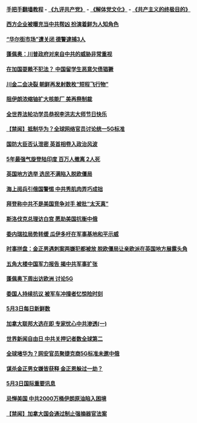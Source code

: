#### [手把手翻墙教程](https://github.com/gfw-breaker/guides/wiki) -  [《九评共产党》](https://github.com/gfw-breaker/9ping.md?t=05040637) - [《解体党文化》](https://github.com/gfw-breaker/jtdwh.md?t=05040637) - [《共产主义的终极目的》](https://github.com/gfw-breaker/gczydzjmd.md?t=05040637)

#### [西方企业被曝充当中共帮凶 扮演着鲜为人知角色](../pages/prog202/a102570745.md?t=05040637) 

#### [“华尔街市场”遭关闭 德警逮捕3人](../pages/prog202/a102570729.md?t=05040637) 


#### [蓬佩奥：川普政府对来自中共的威胁非常重视](../pages/prog202/a102570684.md?t=05040637) 

#### [在加国耍赖不犯法？ 中国留学生恶意欠债猖獗](../pages/prog202/a102570654.md?t=05040637) 

#### [川金二会决裂 朝鲜再发射数枚“短程飞行物”](../pages/prog202/a102570672.md?t=05040637) 

#### [阻伊朗浓缩铀扩大核能厂 美再祭制裁](../pages/prog202/a102570662.md?t=05040637) 

#### [全世界法轮功学员恭祝李洪志大师节日快乐](../pages/prog202/a102570483.md?t=05040637) 

#### [【禁闻】抵制华为？全球网络官员讨论统一5G标准](../pages/prog202/a102570455.md?t=05040637) 

#### [国防大臣否认泄密 英首相卷入政治风波](../pages/prog202/a102570576.md?t=05040637) 

#### [5年最强气旋登陆印度 百万人撤离 2人死](../pages/prog202/a102570383.md?t=05040637) 

#### [英国地方选举 选民不满陷入脱欧僵局](../pages/prog202/a102570235.md?t=05040637) 

#### [海上阅兵引俄国警惕 中共秀肌肉弄巧成拙](../pages/prog202/a102570312.md?t=05040637) 

#### [拜登称中共不是美国竞争对手 被批“太天真”](../pages/prog202/a102570486.md?t=05040637) 

#### [斯洛伐克总理访白宫 愿助美国抗衡中俄](../pages/prog202/a102570532.md?t=05040637) 

#### [委内瑞拉局势转缓 瓜伊多吁在军事基地和平示威](../pages/prog202/a102570415.md?t=05040637) 

#### [时事拼盘：金正男遇刺案两嫌犯都被放 脱欧僵局让亲欧派在英国地方展露头角](../pages/prog202/a102570490.md?t=05040637) 

#### [五角大楼中国军力报告 揭中共军事扩张](../pages/prog202/a102570467.md?t=05040637) 

#### [蓬佩奥下周出访欧洲 讨论5G](../pages/prog202/a102570450.md?t=05040637) 

#### [委国人持续抗议 被军车冲撞者忆惊险时刻](../pages/prog202/a102570396.md?t=05040637) 

#### [5月3日每日新鲜数](../pages/prog202/a102570399.md?t=05040637) 

#### [加拿大联邦大选在即 专家忧心中共渗透(一)](../pages/prog202/a102570339.md?t=05040637) 

#### [世界新闻自由日 中共关押记者数全球第二](../pages/prog202/a102570296.md?t=05040637) 

#### [全球堵华为？网安官员聚捷克商5G标准未邀中俄](../pages/prog202/a102570217.md?t=05040637) 


#### [谋杀金正男女嫌皆获释 金正恩躲过一劫？](../pages/prog202/a102570132.md?t=05040637) 

#### [5月3日国际重要讯息](../pages/prog202/a102570148.md?t=05040637) 

#### [忌惮美国 中共2000万桶伊朗原油陷入困境](../pages/prog202/a102570013.md?t=05040637) 


#### [【禁闻】加拿大国会通过制止强摘器官法案](../pages/prog202/a102569849.md?t=05040637) 

